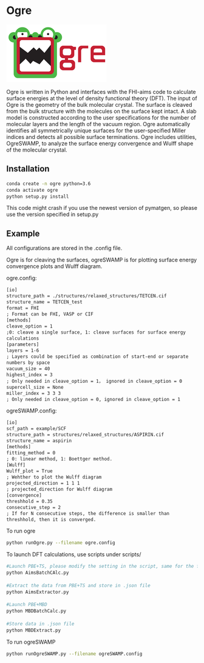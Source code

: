 # Ogre 
<img src="imgs/logo.png" alt="logo" align="bottom">

Ogre is written in Python and interfaces with the FHI-aims code to calculate surface energies at the level of density functional theory (DFT). The input of Ogre is the geometry of the bulk molecular crystal. The surface is cleaved from the bulk structure with the molecules on the surface kept intact. A slab model is constructed according to the user specifications for the number of molecular layers and the length of the vacuum region. Ogre automatically identifies all symmetrically unique surfaces for the user-specified Miller indices and detects all possible surface terminations. Ogre includes utilities, OgreSWAMP, to analyze the surface energy convergence and Wulff shape of the molecular crystal. 

## Installation
```bash
conda create -n ogre python=3.6
conda activate ogre
python setup.py install
```
This code might crash if you use the newest version of pymatgen, so please use the version specified in setup.py

## Example
All configurations are stored in the .config file.


Ogre is for cleaving the surfaces, ogreSWAMP is for plotting surface energy convergence plots and Wulff diagram.


ogre.config:


```
[io]
structure_path = ./structures/relaxed_structures/TETCEN.cif
structure_name = TETCEN_test
format = FHI
; Format can be FHI, VASP or CIF
[methods]
cleave_option = 1
;0: cleave a single surface, 1: cleave surfaces for surface energy calculations
[parameters]
layers = 1-6
; Layers could be specified as combination of start-end or separate numbers by space
vacuum_size = 40
highest_index = 3
; Only needed in cleave_option = 1， ignored in cleave_option = 0
supercell_size = None
miller_index = 3 3 3
; Only needed in cleave_option = 0, ignored in cleave_option = 1
```


ogreSWAMP.config:
```
[io]
scf_path = example/SCF
structure_path = structures/relaxed_structures/ASPIRIN.cif
structure_name = aspirin
[methods]
fitting_method = 0
; 0: linear method, 1: Boettger method.
[Wulff]
Wulff_plot = True
; Wehther to plot the Wulff diagram
projected_direction = 1 1 1
; projected_direction for Wulff diagram
[convergence]
threshhold = 0.35
consecutive_step = 2
; If for N consecutive steps, the difference is smaller than threshhold, then it is converged.
```

To run ogre
```bash
python runOgre.py --filename ogre.config
```
To launch DFT calculations, use scripts under scripts/
```bash
#Launch PBE+TS, please modify the setting in the script, same for the following scripts.
python AimsBatchCAlc.py

#Extract the data from PBE+TS and store in .json file
python AimsExtractor.py

#Launch PBE+MBD
python MBDBatchCalc.py

#Store data in .json file
python MBDExtract.py
```
To run ogreSWAMP
```bash
python runOgreSWAMP.py --filename ogreSWAMP.config
```
